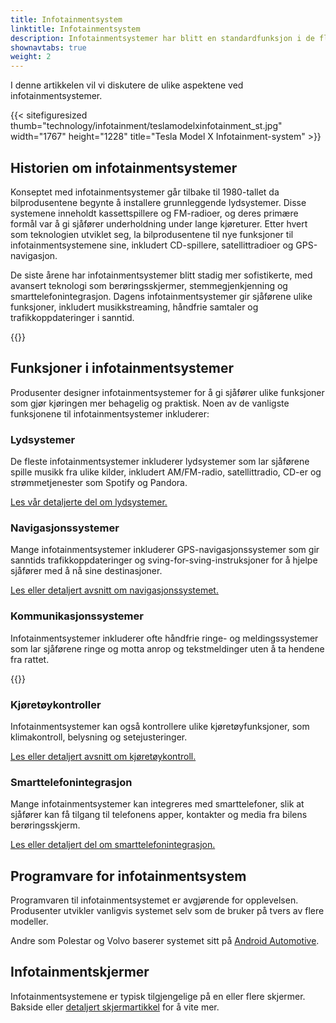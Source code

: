 ```yaml
---
title: Infotainmentsystem
linktitle: Infotainmentsystem
description: Infotainmentsystemer har blitt en standardfunksjon i de fleste moderne biler. De kombinerer underholdnings- og informasjonsfunksjoner, og gir sjåførene tilgang til musikk, navigasjon, kommunikasjon og kjøretøykontroller.
shownavtabs: true
weight: 2
---
```

<!-- markdownlint-disable MD033 -->
 I denne artikkelen vil vi diskutere de ulike aspektene ved infotainmentsystemer.

  {{< sitefiguresized thumb="technology/infotainment/teslamodelxinfotainment_st.jpg" width="1767" height="1228" title="Tesla Model X Infotainment-system" >}}


## Historien om infotainmentsystemer

Konseptet med infotainmentsystemer går tilbake til 1980-tallet da bilprodusentene begynte å installere grunnleggende lydsystemer. Disse systemene inneholdt kassettspillere og FM-radioer, og deres primære formål var å gi sjåfører underholdning under lange kjøreturer. Etter hvert som teknologien utviklet seg, la bilprodusentene til nye funksjoner til infotainmentsystemene sine, inkludert CD-spillere, satellittradioer og GPS-navigasjon.

De siste årene har infotainmentsystemer blitt stadig mer sofistikerte, med avansert teknologi som berøringsskjermer, stemmegjenkjenning og smarttelefonintegrasjon. Dagens infotainmentsystemer gir sjåførene ulike funksjoner, inkludert musikkstreaming, håndfrie samtaler og trafikkoppdateringer i sanntid.

{{<evkxdisplayaddarticle />}}

## Funksjoner i infotainmentsystemer

Produsenter designer infotainmentsystemer for å gi sjåfører ulike funksjoner som gjør kjøringen mer behagelig og praktisk. Noen av de vanligste funksjonene til infotainmentsystemer inkluderer:

### Lydsystemer

De fleste infotainmentsystemer inkluderer lydsystemer som lar sjåførene spille musikk fra ulike kilder, inkludert AM/FM-radio, satellittradio, CD-er og strømmetjenester som Spotify og Pandora.

[Les vår detaljerte del om lydsystemer.](lydsystem)

### Navigasjonssystemer

Mange infotainmentsystemer inkluderer GPS-navigasjonssystemer som gir sanntids trafikkoppdateringer og sving-for-sving-instruksjoner for å hjelpe sjåfører med å nå sine destinasjoner.

[Les eller detaljert avsnitt om navigasjonssystemet.](navigasjon)

### Kommunikasjonssystemer

Infotainmentsystemer inkluderer ofte håndfrie ringe- og meldingssystemer som lar sjåførene ringe og motta anrop og tekstmeldinger uten å ta hendene fra rattet.

{{<evkxdisplayaddarticle />}}

### Kjøretøykontroller

Infotainmentsystemer kan også kontrollere ulike kjøretøyfunksjoner, som klimakontroll, belysning og setejusteringer.

[Les eller detaljert avsnitt om kjøretøykontroll.](kjøretøykontroll)

### Smarttelefonintegrasjon

Mange infotainmentsystemer kan integreres med smarttelefoner, slik at sjåfører kan få tilgang til telefonens apper, kontakter og media fra bilens berøringsskjerm.

[Les eller detaljert del om smarttelefonintegrasjon.](smarttelefonintegrasjon)

## Programvare for infotainmentsystem

Programvaren til infotainmentsystemet er avgjørende for opplevelsen. Produsenter utvikler vanligvis systemet selv som de bruker på tvers av flere modeller.

Andre som Polestar og Volvo baserer systemet sitt på [Android Automotive](https://source.android.com/docs/devices/automotive/start/what_automotive).

## Infotainmentskjermer

Infotainmentsystemene er typisk tilgjengelige på en eller flere skjermer. Bakside eller [detaljert skjermartikkel](../userinterface/screens/) for å vite mer.